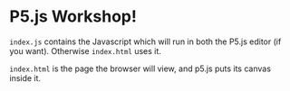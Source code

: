# P5.js Workshop!

`index.js` contains the Javascript which will run in both the P5.js editor (if you want). Otherwise `index.html` uses it.

`index.html` is the page the browser will view, and p5.js puts its canvas inside it.
